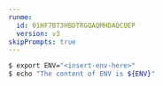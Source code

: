 ```yaml
---
runme:
  id: 01HF7BT3HBDTRGQAQMHDAQCQEP
  version: v3
skipPrompts: true
---
```


```sh {"id":"01HF7BT3HBDTRGQAQMHCEAYTMR","name":"skip-prompts-sample"}
$ export ENV="<insert-env-here>"
$ echo "The content of ENV is ${ENV}"
```
